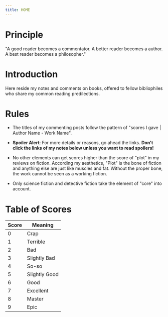 ```yaml
---
title: HOME
---
```


# Principle
"A good reader becomes a commentator. A better reader becomes a author. A best reader becomes a philosopher."

# Introduction
Here reside my notes and comments on books, offered to fellow bibliophiles who share my common reading predilections.

# Rules
+ The titles of my commenting posts follow the pattern of "scores I gave \| Author Name - Work Name".

+ **Spoiler Alert**: For more details or reasons, go ahead the links. **Don't click the links of my notes below unless you want to read spoilers!**

+ No other elements can get scores higher than the score of "plot" in my reviews on fiction. According my aesthetics, "Plot" is the bone of fiction and anything else are just like muscles and fat. Without the proper bone, the work cannot be seen as a working fiction.

+ Only science fiction and detective fiction take the element of "core" into account.

# Table of Scores

| Score | Meaning |
| ----- | ------- |
|   0   |  Crap   |
|   1   |  Terrible  |
|   2   |  Bad    |
|   3   | Slightly Bad |
|   4   | So-so |
|   5   | Slightly Good |
|   6   |  Good   |
|   7   |  Excellent |
|   8   |  Master |
|   9   |  Epic   |
